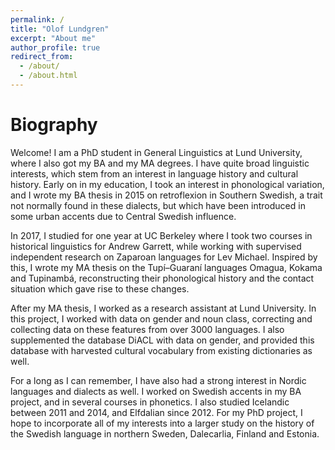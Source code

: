 ```yaml
---
permalink: /
title: "Olof Lundgren"
excerpt: "About me"
author_profile: true
redirect_from: 
  - /about/
  - /about.html
---
```


Biography
======

Welcome! I am a PhD student in General Linguistics at Lund University, where I also got my BA and my MA degrees. I have quite broad linguistic interests, which stem from an interest in language history and cultural history. Early on in my education, I took an interest in phonological variation, and I wrote my BA thesis in 2015 on retroflexion in Southern Swedish, a trait not normally found in these dialects, but which have been introduced in some urban accents due to Central Swedish influence. 

In 2017, I studied for one year at UC Berkeley where I took two courses in historical linguistics for Andrew Garrett, while working with supervised independent research on Zaparoan languages for Lev Michael. Inspired by this, I wrote my MA thesis on the Tupí–Guaraní languages Omagua, Kokama and Tupinambá, reconstructing their phonological history and the contact situation which gave rise to these changes. 

After my MA thesis, I worked as a research assistant at Lund University. In this project, I worked with data on gender and noun class, correcting and collecting data on these features from over 3000 languages. I also supplemented the database DiACL with data on gender, and provided this database with harvested cultural vocabulary from existing dictionaries as well.

For a long as I can remember, I have also had a strong interest in Nordic languages and dialects as well. I worked on Swedish accents in my BA project, and in several courses in phonetics. I also studied Icelandic between 2011 and 2014, and Elfdalian since 2012. For my PhD project, I hope to incorporate all of my interests into a larger study on the history of the Swedish language in northern Sweden, Dalecarlia, Finland and Estonia.


